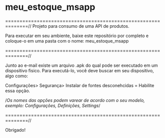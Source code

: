# meu_estoque_msapp
==============================================================//
Projeto para consumo de uma API de produtos.

Para executar em seu ambiente, baixe este repositório por completo e coloque-o em uma pasta com o nome:
meu_estoque_msapp

==============================================================//

Junto ao e-mail existe um arquivo .apk do qual pode ser executado em um dispositivo fisico.
Para executá-lo, você deve buscar em seu dispositivo, algo como:

Configurações>
Segurança>
Instalar de fontes desconehcidas = Habilite essa opção.

/*Os nomes das opções podem varear de acordo com 
o seu modelo, exemplo: Configurações, Definições, Settings*/

==============================================================//

Obrigado!
